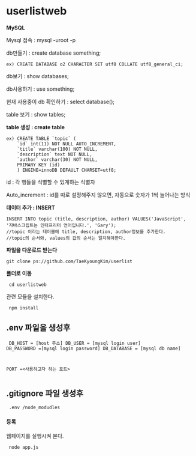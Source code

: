 # userlistweb

**MySQL**

Mysql 접속 : mysql -uroot -p

db만들기 : create database something;

```
ex) CREATE DATABASE o2 CHARACTER SET utf8 COLLATE utf8_general_ci;
```

db보기 : show databases;

db사용하기 : use something;

현재 사용중이 db 확인하기 :  select database();

table 보기 : show tables;

**table 생성 : create table**

```mysql
ex) CREATE TABLE `topic` (
	`id` int(11) NOT NULL AUTO_INCREMENT,
	`title` varchar(100) NOT NULL,
	`description` text NOT NULL,
	`author` varchar(30) NOT NULL,
	PRIMARY KEY (id)
	) ENGINE=innoDB DEFAULT CHARSET=utf8;
```

id : 각 행들을 식별할 수 있게하는 식별자

Auto_increment : id를 따로 설정해주지 않으면, 자동으로 숫자가 1씩 늘어나는 방식



**데이터 추가 : INSERT**

```mysql
INSERT INTO topic (title, description, author) VALUES('JavaScript', '자바스크립트는 인터프리터 언어입니다.', 'Gary');
//topic 이라는 테이블에 title, description, author정보를 추가한다.
//topic의 순서와, values의 값의 순서는 일치해야한다.

``` 

**파일을 다운로드 받는다**

```javascripts
git clone ps://github.com/TaeKyoungKim/userlist

```
**폴더로 이동**
<code><pre>
cd userlistweb
</pre></code>

관련 모듈을 설치한다.
<code><pre>
npm install
</pre></code>


## .env 파일을 생성후

<code><pre>
DB_HOST = [host 주소]
DB_USER = [mysql login user]
DB_PASSWORD =[mysql login password]
DB_DATABASE = [mysql db name]
  
PORT =<사용하고자 하는 포트>
</pre></code>
## .gitignore 파일 생성후

<code><pre>
.env
/node_modudles 
</pre></code>

#### 등록

웹페이지를 실행시켜 본다.
<code><pre>
node app.js
</pre></code>
